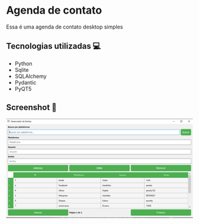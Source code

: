 # Agenda de contato 

Essa é uma agenda de contato desktop simples

## Tecnologias utilizadas 💻

<ul>
  <li>Python</li>
  <li>Sqlite</li>
  <li>SQLAlchemy</li>
  <li>Pydantic</li>
  <li>PyQT5</li>
</ul>

## Screenshot 📸

<img src="Sreenshot.png">
